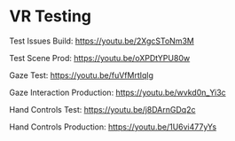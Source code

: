 # VR Testing
 
Test Issues Build: https://youtu.be/2XgcSToNm3M

Test Scene Prod: https://youtu.be/oXPDtYPU80w

Gaze Test: https://youtu.be/fuVfMrtIqlg

Gaze Interaction Production: https://youtu.be/wvkd0n_Yi3c

Hand Controls Test: https://youtu.be/j8DArnGDq2c

Hand Controls Production: https://youtu.be/1U6vi477yYs
